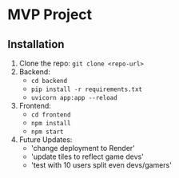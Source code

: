 # MVP Project
## Installation
1. Clone the repo: `git clone <repo-url>`
2. Backend:
   - `cd backend`
   - `pip install -r requirements.txt`
   - `uvicorn app:app --reload`
3. Frontend:
   - `cd frontend`
   - `npm install`
   - `npm start`
4. Future Updates:
   - 'change deployment to Render'
   - 'update tiles to reflect game devs'
   - 'test with 10 users split even devs/gamers'